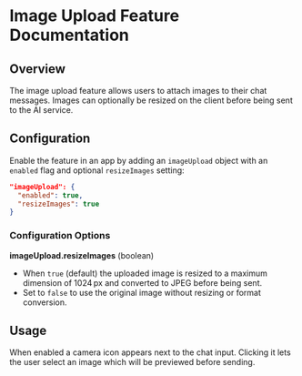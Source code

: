 # Image Upload Feature Documentation

## Overview

The image upload feature allows users to attach images to their chat messages. Images can optionally be resized on the client before being sent to the AI service.

## Configuration

Enable the feature in an app by adding an `imageUpload` object with an `enabled` flag and optional `resizeImages` setting:

```json
"imageUpload": {
  "enabled": true,
  "resizeImages": true
}
```

### Configuration Options

**imageUpload.resizeImages** (boolean)
- When `true` (default) the uploaded image is resized to a maximum dimension of 1024 px and converted to JPEG before being sent.
- Set to `false` to use the original image without resizing or format conversion.

## Usage

When enabled a camera icon appears next to the chat input. Clicking it lets the user select an image which will be previewed before sending.
